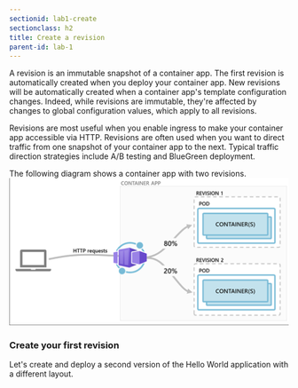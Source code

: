 ```yaml
---
sectionid: lab1-create
sectionclass: h2
title: Create a revision
parent-id: lab-1
---
```





A revision is an immutable snapshot of a container app. The first revision is automatically created when you deploy your container app. New revisions will be automatically created when a container app's template configuration changes. Indeed, while revisions are immutable, they're affected by changes to global configuration values, which apply to all revisions.

Revisions are most useful when you enable ingress to make your container app accessible via HTTP. Revisions are often used when you want to direct traffic from one snapshot of your container app to the next. Typical traffic direction strategies include A/B testing and BlueGreen deployment.

The following diagram shows a container app with two revisions.
![Revision App](/media/lab1/revisionpond.png)

### Create your first revision

Let's create and deploy a second version of the Hello World application with a different layout. 